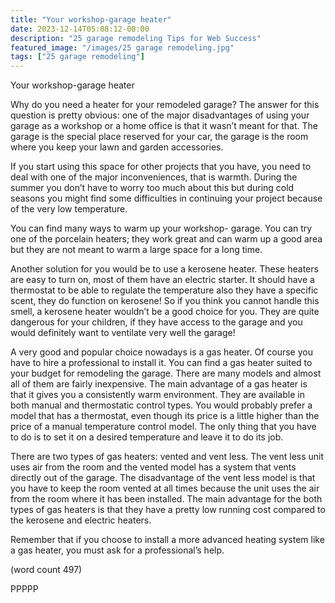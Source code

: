 ```yaml
---
title: "Your workshop-garage heater"
date: 2023-12-14T05:08:12-08:00
description: "25 garage remodeling Tips for Web Success"
featured_image: "/images/25 garage remodeling.jpg"
tags: ["25 garage remodeling"]
---
```


Your workshop-garage heater


Why do you need a heater for your remodeled garage? 
The answer for this question is pretty obvious: one of the 
major disadvantages of using your garage as a workshop 
or a home office is that it wasn’t meant for that. The 
garage is the special place reserved for your car, the 
garage is the room where you keep your lawn and garden 
accessories. 

If you start using this space for other projects that you 
have, you need to deal with one of the major 
inconveniences, that is warmth. During the summer you 
don’t have to worry too much about this but during cold 
seasons you might find some difficulties in continuing 
your project because of the very low temperature.

You can find many ways to warm up your workshop-
garage. You can try one of the porcelain heaters; they 
work great and can warm up a good area but they are not 
meant to warm a large space for a long time. 

Another solution for you would be to use a kerosene 
heater. These heaters are easy to turn on, most of them 
have an electric starter. It should have a thermostat to be 
able to regulate the temperature also they have a specific 
scent, they do function on kerosene! So if you think you 
cannot handle this smell, a kerosene heater wouldn’t be a 
good choice for you. They are quite dangerous for your 
children, if they have access to the garage and you would 
definitely want to ventilate very well the garage!

A very good and popular choice nowadays is a gas heater. 
Of course you have to hire a professional to install it. You 
can find a gas heater suited to your budget for remodeling 
the garage. There are many models and almost all of them 
are fairly inexpensive. The main advantage of a gas 
heater is that it gives you a consistently warm 
environment. They are available in both manual and 
thermostatic control types. You would probably prefer a 
model that has a thermostat, even though its price is a 
little higher than the price of a manual temperature 
control model. The only thing that you have to do is to set 
it on a desired temperature and leave it to do its job.

There are two types of gas heaters: vented and vent less. 
The vent less unit uses air from the room and the vented 
model has a system that vents directly out of the garage. 
The disadvantage of the vent less model is that you have 
to keep the room vented at all times because the unit uses 
the air from the room where it has been installed. The 
main advantage for the both types of gas heaters is that 
they have a pretty low running cost compared to the 
kerosene and electric heaters.

Remember that if you choose to install a more advanced 
heating system like a gas heater, you must ask for a 
professional’s help.

(word count 497)

PPPPP

